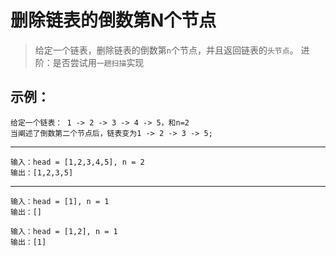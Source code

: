 # 删除链表的倒数第N个节点

> 给定一个链表，删除链表的倒数第`n`个节点，并且返回链表的`头节点`。
> 进阶：是否尝试用`一趟扫描`实现

## 示例：

```
给定一个链表： 1 -> 2 -> 3 -> 4 -> 5，和n=2
当阐述了倒数第二个节点后，链表变为1 -> 2 -> 3 -> 5;

```

---

```
输入：head = [1,2,3,4,5], n = 2
输出：[1,2,3,5]
```
---

```
输入：head = [1], n = 1
输出：[]
```

```
输入：head = [1,2], n = 1
输出：[1]
```


